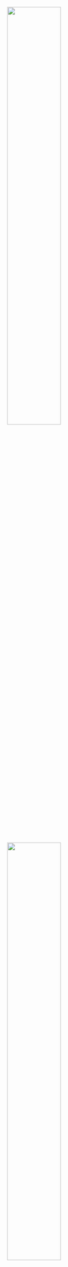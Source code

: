 <!-- <p align="center">
   <img height="50%" width="auto" src ="https://github-readme-stats.vercel.app/api?username=vikks&show_icons=true&count_private=true&theme=darcula&hide_border=true&hide=issues,contribs&bg_color=00000000&custom_title=Code%20Stats">
   <img height="50%" width="auto" src ="https://github-readme-stats.vercel.app/api/top-langs/?username=vikks&layout=compact&hide_border=true&theme=darcula&bg_color=00000000&langs_count=10&custom_title=Lang%20Stats">
  <img src ="https://github-readme-streak-stats.herokuapp.com?user=vikks&theme=darcula&hide_border=true&background=FFFFFF00">
</p>-->

<p align="center"> 
   <img height="50%" width="auto" src="https://github-readme-stats.vercel.app/api/top-langs/?username=vikks&layout=compact&theme=vue-dark&hide_border=true&hide=stars,issues" />
<picture>
  <source
    srcset="https://github-readme-stats.vercel.app/api?username=vikks&show_icons=true&theme=vue-dark&hide_border=true&hide=stars,issues"
    media="(prefers-color-scheme: dark)"
  />
  <source
    srcset="https://github-readme-stats.vercel.app/api?username=vikks&show_icons=true&theme=vue-dark&hide_border=true&hide=stars,issues"
    media="(prefers-color-scheme: light), (prefers-color-scheme: no-preference)"
  />
  <img height="50%" width="auto" src="https://github-readme-stats.vercel.app/api?username=vikks&show_icons=true&theme=vue-dark&hide_border=true&hide=stars,issues" />
</picture>
</p>
